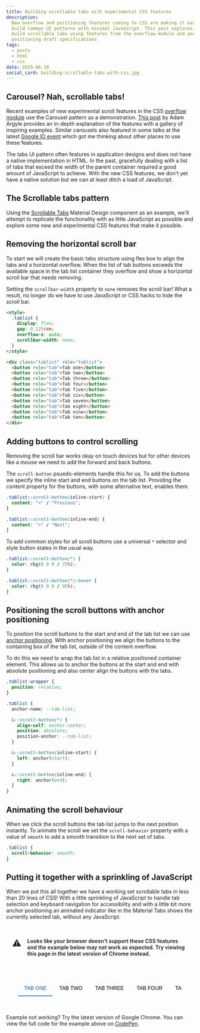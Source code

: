 ```yaml
---
title: Building scrollable tabs with experimental CSS features
description:
  New overflow and positioning features coming to CSS are making it easier to
  build common UI patterns with minimal JavaScript. This post explores how to
  build scrollable tabs using features from the overflow module and anchor
  positioning draft specifications
tags:
  - posts
  - html
  - css
date: 2025-06-10
social_card: building-scrollable-tabs-with-css.jpg
---
```


## Carousel? Nah, scrollable tabs!

Recent examples of new experimental scroll features in the CSS [overflow
module][overflow-module] use the Carousel pattern as a demonstration. [This
post][carousel-article] by Adam Argyle provides an in-depth explanation of the
features with a gallery of inspiring examples. Similar carousels also featured
in some talks at the latest [Google IO event][google-io] which got me thinking
about other places to use these features.

The tabs UI pattern often features in application designs and does not have a
native implementation in HTML. In the past, gracefully dealing with a list of
tabs that exceed the width of the parent container required a good amount of
JavaScript to achieve. With the new CSS features, we don't yet have a native
solution but we can at least ditch a load of JavaScript.

## The Scrollable tabs pattern

Using the [Scrollable Tabs][scrollable-tabs] Material Design component as an
example, we'll attempt to replicate the functionality with as little JavaScript
as possible and explore some new and experimental CSS features that make it
possible.

## Removing the horizontal scroll bar

To start we will create the basic tabs structure using flex box to align the
tabs and a horizontal overflow. When the list of tab buttons exceeds the
available space in the tab list container they overflow and show a horizontal
scroll bar that needs removing.

Setting the `scrollbar-width` property to `none` removes the scroll bar! What a
result, no longer do we have to use JavaScript or CSS hacks to hide the scroll
bar.

```html
<style>
  .tablist {
    display: flex;
    gap: 0.125rem;
    overflow-x: auto;
    scrollbar-width: none;
  }
</style>

<div class="tablist" role="tablist">
  <button role="tab">Tab one</button>
  <button role="tab">Tab two</button>
  <button role="tab">Tab three</button>
  <button role="tab">Tab four</button>
  <button role="tab">Tab five</button>
  <button role="tab">Tab six</button>
  <button role="tab">Tab seven</button>
  <button role="tab">Tab eight</button>
  <button role="tab">Tab nine</button>
  <button role="tab">Tab ten</button>
</div>
```

## Adding buttons to control scrolling

Removing the scroll bar works okay on touch devices but for other devices like a
mouse we need to add the forward and back buttons.

The `scroll-button` psuedo-elements handle this for us. To add the buttons we
specify the inline start and end buttons on the tab list. Providing the content
property for the buttons, with some alternative text, enables them.

```css
.tablist::scroll-button(inline-start) {
  content: "<" / "Previous";
}

.tablist::scroll-button(inline-end) {
  content: ">" / "Next";
}
```

To add common styles for all scroll buttons use a universal `*` selector and
style button states in the usual way.

```css
.tablist::scroll-button(*) {
  color: rbg(0 0 0 / 75%);
}

.tablist::scroll-button(*):hover {
  color: rbg(0 0 0 / 95%);
}
```

## Positioning the scroll buttons with anchor positioning

To position the scroll buttons to the start and end of the tab list we can use
[anchor positioning][anchor-positioning]. With anchor positioning we align the
buttons to the containing box of the tab list, outside of the content overflow.

To do this we need to wrap the tab list in a relative positioned container
element. This allows us to anchor the buttons at the start and end with absolute
positioning and also center align the buttons with the tabs.

```css
.tablist-wrapper {
  position: relative;
}

.tablist {
  anchor-name: --tab-list;

  &::scroll-button(*) {
    align-self: anchor-center;
    position: absolute;
    position-anchor: --tab-list;
  }

  &::scroll-button(inline-start) {
    left: anchor(start);
  }

  &::scroll-button(inline-end) {
    right: anchor(end);
  }
}
```

## Animating the scroll behaviour

When we click the scroll buttons the tab list jumps to the next position
instantly. To animate the scroll we set the `scroll-behavior` property with a
value of `smooth` to add a smooth transition to the next set of tabs.

```css
.tablist {
  scroll-behavior: smooth;
}
```

## Putting it together with a sprinkling of JavaScript

When we put this all together we have a working set scrollable tabs in less than
20 lines of CSS! With a little sprinkling of JavaScript to handle tab selection
and keyboard navigation for accessibility and with a little bit more anchor
positioning an animated indicator like in the Material Tabs shows the currently
selected tab, without any JavaScript.

<style>
.tablist-wrapper {
  margin: 3rem auto;
  max-width: 600px;
  overflow: hidden;
  padding: 0 2rem;
  position: relative;
}

.tablist {
  anchor-name: --tab-list;
  background: var(--color-bg-secondary);
  display: flex;
  gap: 0.125rem;
  overflow-x: auto;
  scrollbar-width: none;
  scroll-behavior: smooth;

  &::scroll-button(*) {
    align-self: anchor-center;
    background: var(--color-bg-secondary);
    border: none;
    border-bottom: 2px solid var(--color-bg-secondary);
    cursor: pointer;
    font-size: 1rem;
    line-height: 1;
    padding: 0.75rem 0.5rem;
    position: absolute;
    position-anchor: --tab-list;
    width: 2rem;
    z-index: 2;
  }

  &::scroll-button(inline-start) {
    content: "<" / "Previous";
    left: calc(anchor(start) - 2rem);
  }

  &::scroll-button(inline-end) {
    content: ">" / "Next";
    right: calc(anchor(end) - 2rem);
  }
}

.tab {
  background: transparent;
  border: none;
  border-bottom: 2px solid transparent;
  cursor: pointer;
  font-size: 0.875rem;
  font-weight: 500;
  padding: 0.75rem 1rem;
  text-transform: uppercase;
  white-space: nowrap;

  &[aria-selected="true"] {
    color: light-dark(rgb(18, 92, 165), rgb(144, 202, 249));
    anchor-name: --selected-tab;
  }
}

.indicator {
  position: absolute;
  position-anchor: --selected-tab;
  left: anchor(start);
  right: anchor(end);
  bottom: anchor(bottom);
  height: 2px;
  background: light-dark(rgb(25, 118, 210), rgb(144, 202, 249));
  transition: left 0.3s ease-in-out, right 0.3s ease-in-out;
  z-index: 1;
}

.notice {
    background: var(--color-bg-secondary);
    display: flex;
    gap: 1rem;
    font-weight: 600;
    margin: 2rem auto;
    padding: 1rem;

    &:before {
      content: "⚠️";
    display: block;
        font-size: 1.5rem;
    }

}

@supports selector(::scroll-button(*)) {
  .notice {
    display: none;
  }
}
</style>

<div class="notice">
    Looks like your browser doesn't support these CSS features and the example below may not work as expected.
    Try viewing this page in the latest version of Chrome instead.
</div>
<div class="tablist-wrapper">
  <div class="tablist" role="tablist">
    <button class="tab" role="tab" aria-selected="true" tab-index="0">Tab one</button>
    <button class="tab" role="tab" aria-selected="false" tabindex="-1">Tab two</button>
    <button class="tab" role="tab" aria-selected="false" tabindex="-1">Tab three</button>
    <button class="tab" role="tab" aria-selected="false" tabindex="-1">Tab four</button>
    <button class="tab" role="tab" aria-selected="false" tabindex="-1">Tab five</button>
    <button class="tab" role="tab" aria-selected="false" tabindex="-1">Tab six</button>
    <button class="tab" role="tab" aria-selected="false" tabindex="-1">Tab seven</button>
    <button class="tab" role="tab" aria-selected="false" tabindex="-1">Tab eight</button>
    <button class="tab" role="tab" aria-selected="false" tabindex="-1">Tab nine</button>
    <button class="tab" role="tab" aria-selected="false" tabindex="-1">Tab ten</button>
    <button class="tab" role="tab" aria-selected="false" tabindex="-1">Tab eleven</button>
    <button class="tab" role="tab" aria-selected="false" tabindex="-1">Tab twelve</button>
    <button class="tab" role="tab" aria-selected="false" tabindex="-1">Tab thirteen</button>
    <button class="tab" role="tab" aria-selected="false" tabindex="-1">Tab fourteen</button>
    <button class="tab" role="tab" aria-selected="false" tabindex="-1">Tab fifteen</button>
    <button class="tab" role="tab" aria-selected="false" tabindex="-1">Tab sixteen</button>
    <button class="tab" role="tab" aria-selected="false" tabindex="-1">Tab seventeen</button>
    <button class="tab" role="tab" aria-selected="false" tabindex="-1">Tab eighteen</button>
    <button class="tab" role="tab" aria-selected="false" tabindex="-1">Tab nineteen</button>
    <button class="tab" role="tab" aria-selected="false" tabindex="-1">Tab twenty</button>
  </div>
  <div class="indicator"></div>
</div>

<script>
document.addEventListener('DOMContentLoaded', () => {
  const tabList = document.querySelector('.tablist');
  const tabs = document.querySelectorAll('.tab');

  tabList.addEventListener('click', (e) => {
    const targetTab = e.target.closest('[role="tab"]');
    if (!targetTab) return; // Ignore clicks outside tabs

    // Activate the clicked tab
    activateTab(targetTab);
  });

  // Add keyboard navigation
  tabList.addEventListener('keydown', (e) => {
    const targetTab = e.target;
    const previousTab = targetTab.previousElementSibling;
    const nextTab = targetTab.nextElementSibling;
    const firstTab = tabs[0];
    const lastTab = tabs[tabs.length - 1];

    // Only handle key events if a tab triggered them
    if (targetTab.getAttribute('role') !== 'tab') return;

    switch (e.key) {
      case 'ArrowLeft':
        e.preventDefault();
        if (previousTab && previousTab.getAttribute('role') === 'tab') {
          activateTab(previousTab);
        } else {
          activateTab(lastTab); // Cycle to end
        }
        break;
      case 'ArrowRight':
        e.preventDefault();
        if (nextTab && nextTab.getAttribute('role') === 'tab') {
          activateTab(nextTab);
        } else {
          activateTab(firstTab); // Cycle to beginning
        }
        break;
      case 'Home':
        e.preventDefault();
        activateTab(firstTab);
        break;
      case 'End':
        e.preventDefault();
        activateTab(lastTab);
        break;
    }
  });

  function activateTab(tab) {
    // Deactivate all tabs
    tabs.forEach(t => {
      t.setAttribute('aria-selected', 'false');
      t.setAttribute('tabindex', '-1');
    });

    // Activate the current tab
    tab.setAttribute('aria-selected', 'true');
    tab.setAttribute('tabindex', '0');
    tab.focus();
  }
});
</script>

Example not working? Try the latest version of Google Chrome. You can view the
full code for the example above on [CodePen][codepen].

[overflow-module]: https://drafts.csswg.org/css-overflow-5/
[carousel-article]: https://developer.chrome.com/blog/carousels-with-css
[google-io]: https://youtu.be/GSVe6zguiao?si=15-ZnNVwETe4gkra&t=20
[scrollable-tabs]: https://youtu.be/GSVe6zguiao?si=15-ZnNVwETe4gkra&t=20
[anchor-positioning]:
  https://developer.mozilla.org/en-US/docs/Web/CSS/CSS_anchor_positioning
[codepen]: https://codepen.io/p-m-p/pen/ogXBvBO

